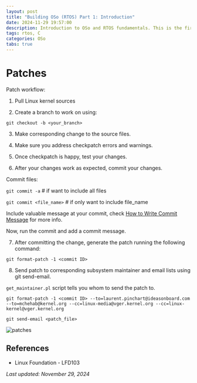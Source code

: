 ```yaml
---
layout: post
title: "Building OSo (RTOS) Part 1: Introduction"
date: 2024-11-29 19:57:00
description: Introduction to OSo and RTOS fundamentals. This is the first post about my journey creating a Real-Time Operating System from scratch.
tags: rtos, C
categories: OSo
tabs: true
---
```


# Patches

Patch workflow:

1. Pull Linux kernel sources

2. Create a branch to work on using:

```git checkout -b <your_branch>```

3. Make corresponding change to the source files.

4. Make sure you address checkpatch errors and warnings.

5. Once checkpatch is happy, test your changes.

6. After your changes work as expected, commit your changes.

Commit files:

```git commit -a``` # if want to include all files

```git commit <file_name>``` # if only want to include file_name

Include valuable message at your commit, check [How to Write Commit Message](https://cbea.ms/git-commit/)
for more info.

Now, run the commit and add a commit message. 

7. After committing the change, generate the patch running the following command:

```git format-patch -1 <commit ID>```

8. Send patch to corresponding subsystem maintainer and email lists using
git send-email.

```get_maintainer.pl``` script tells you whom to send the patch to.

```git format-patch -1 <commit ID> --to=laurent.pinchart@ideasonboard.com --to=mchehab@kernel.org --cc=linux-media@vger.kernel.org --cc=linux-kernel@vger.kernel.org```

```git send-email <patch_file>```


![patches](../img/patches.png)

## References

* Linux Foundation - LFD103


*Last updated: November 29, 2024*
